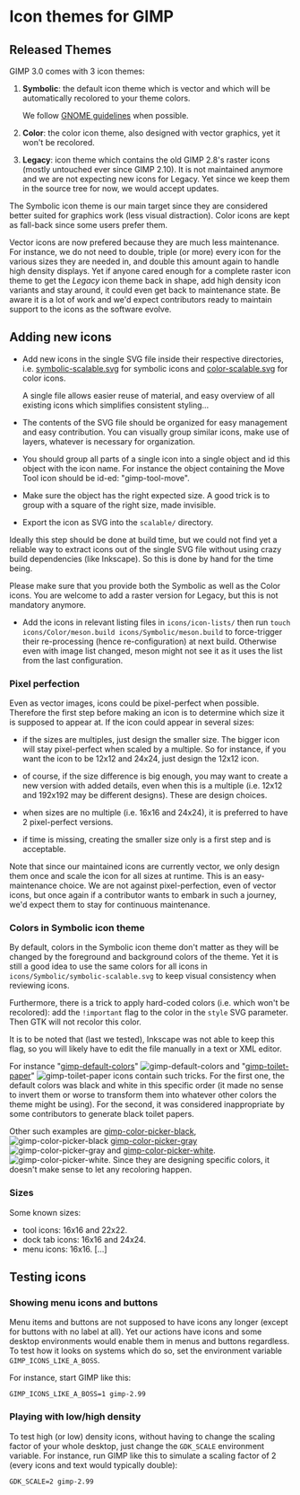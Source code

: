 # Icon themes for GIMP

## Released Themes

GIMP 3.0 comes with 3 icon themes:

1. **Symbolic**: the default icon theme which is vector and which will
   be automatically recolored to your theme colors.

   We follow [GNOME
   guidelines](https://developer.gnome.org/hig/guidelines/ui-icons.html)
   when possible.

2. **Color**: the color icon theme, also designed with vector graphics,
   yet it won't be recolored.

3. **Legacy**: icon theme which contains the old GIMP 2.8's raster
   icons (mostly untouched ever since GIMP 2.10). It is not maintained
   anymore and we are not expecting new icons for Legacy. Yet since we
   keep them in the source tree for now, we would accept updates.

The Symbolic icon theme is our main target since they are considered
better suited for graphics work (less visual distraction). Color icons
are kept as fall-back since some users prefer them.

Vector icons are now prefered because they are much less maintenance.
For instance, we do not need to double, triple (or more) every icon for
the various sizes they are needed in, and double this amount again to
handle high density displays.
Yet if anyone cared enough for a complete raster icon theme to get the
*Legacy* icon theme back in shape, add high density icon variants and
stay around, it could even get back to maintenance state. Be aware it is
a lot of work and we'd expect contributors ready to maintain support to
the icons as the software evolve.

## Adding new icons

- Add new icons in the single SVG file inside their respective
  directories, i.e.
  [symbolic-scalable.svg](/icons/Symbolic/symbolic-scalable.svg) for
  symbolic icons and
  [color-scalable.svg](icons/Color/color-scalable.svg) for color icons.

  A single file allows easier reuse of material, and easy overview of
  all existing icons which simplifies consistent styling…

- The contents of the SVG file should be organized for easy management
  and easy contribution. You can visually group similar icons, make use
  of layers, whatever is necessary for organization.

- You should group all parts of a single icon into a single object and
  id this object with the icon name. For instance the object containing
  the Move Tool icon should be id-ed: "gimp-tool-move".

- Make sure the object has the right expected size. A good trick is to
  group with a square of the right size, made invisible.

- Export the icon as SVG into the `scalable/` directory.

Ideally this step should be done at build time, but we could not find
yet a reliable way to extract icons out of the single SVG file without
using crazy build dependencies (like Inkscape). So this is done by hand
for the time being.

Please make sure that you provide both the Symbolic as well as the Color
icons. You are welcome to add a raster version for Legacy, but this is
not mandatory anymore.

- Add the icons in relevant listing files in `icons/icon-lists/` then run
  `touch icons/Color/meson.build icons/Symbolic/meson.build` to force-trigger
  their re-processing (hence re-configuration) at next build. Otherwise even
  with image list changed, meson might not see it as it uses the list from the
  last configuration.

### Pixel perfection

Even as vector images, icons could be pixel-perfect when possible.
Therefore the first step before making an icon is to determine which
size it is supposed to appear at.
If the icon could appear in several sizes:

- if the sizes are multiples, just design the smaller size. The bigger
icon will stay pixel-perfect when scaled by a multiple. So for instance,
if you want the icon to be 12x12 and 24x24, just design the 12x12 icon.

- of course, if the size difference is big enough, you may want to
create a new version with added details, even when this is a multiple
(i.e. 12x12 and 192x192 may be different designs). These are design
choices.

- when sizes are no multiple (i.e. 16x16 and 24x24), it is preferred to
have 2 pixel-perfect versions.

- if time is missing, creating the smaller size only is a first step
and is acceptable.

Note that since our maintained icons are currently vector, we only
design them once and scale the icon for all sizes at runtime. This is an
easy-maintenance choice. We are not against pixel-perfection, even of
vector icons, but once again if a contributor wants to embark in such a
journey, we'd expect them to stay for continuous maintenance.

### Colors in Symbolic icon theme

By default, colors in the Symbolic icon theme don't matter as they will
be changed by the foreground and background colors of the theme. Yet it
is still a good idea to use the same colors for all icons in
`icons/Symbolic/symbolic-scalable.svg` to keep visual consistency when
reviewing icons.

Furthermore, there is a trick to apply hard-coded colors (i.e. which
won't be recolored): add the `!important` flag to the color in the
`style` SVG parameter. Then GTK will not recolor this color.

It is to be noted that (last we tested), Inkscape was not able to keep
this flag, so you will likely have to edit the file manually in a text
or XML editor.

For instance
"[gimp-default-colors](icons/Symbolic/scalable/gimp-default-colors-symbolic.svg)"
![gimp-default-colors](icons/Symbolic/scalable/gimp-default-colors-symbolic.svg)
and
"[gimp-toilet-paper](icons/Symbolic/scalable/gimp-toilet-paper-symbolic.svg)"
![gimp-toilet-paper](icons/Symbolic/scalable/gimp-toilet-paper-symbolic.svg)
icons contain such tricks.
For the first one, the default colors was black and white in this
specific order (it made no sense to invert them or worse to transform
them into whatever other colors the theme might be using). For the
second, it was considered inappropriate by some contributors to generate
black toilet papers.

Other such examples are
[gimp-color-picker-black](icons/Symbolic/scalable/gimp-color-picker-black-symbolic.svg),
![gimp-color-picker-black](icons/Symbolic/scalable/gimp-color-picker-black-symbolic.svg)
[gimp-color-picker-gray](icons/Symbolic/scalable/gimp-color-picker-gray-symbolic.svg)
![gimp-color-picker-gray](icons/Symbolic/scalable/gimp-color-picker-gray-symbolic.svg)
and
[gimp-color-picker-white](icons/Symbolic/scalable/gimp-color-picker-white-symbolic.svg).
![gimp-color-picker-white](icons/Symbolic/scalable/gimp-color-picker-white-symbolic.svg).
Since they are designing specific colors, it doesn't make sense to let
any recoloring happen.

### Sizes

Some known sizes:

- tool icons: 16x16 and 22x22.
- dock tab icons: 16x16 and 24x24.
- menu icons: 16x16.
[…]

## Testing icons
### Showing menu icons and buttons

Menu items and buttons are not supposed to have icons any longer (except
for buttons with no label at all). Yet our actions have icons and some
desktop environments would enable them in menus and buttons regardless.
To test how it looks on systems which do so, set the environment
variable `GIMP_ICONS_LIKE_A_BOSS`.

For instance, start GIMP like this:

    GIMP_ICONS_LIKE_A_BOSS=1 gimp-2.99

### Playing with low/high density

To test high (or low) density icons, without having to change the
scaling factor of your whole desktop, just change the `GDK_SCALE`
environment variable.
For instance, run GIMP like this to simulate a scaling factor of 2
(every icons and text would typically double):

    GDK_SCALE=2 gimp-2.99
